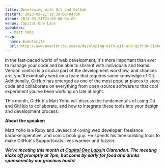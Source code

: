 ```yaml
---
title: Developing with Git and Github
dtstart: 2013-03-21T18:30:00-04:00
dtend: 2013-03-21T21:00:00-04:00
venue: Capital One Labs
speakers:
  - Matt Yoho
rsvp:
  name: Eventbrite
  url: http://www.eventbrite.com/e/developing-with-git-and-github-tickets-5816967707
---
```


In the fast-paced world of web development, it's more important than ever to manage your code and be able to share it with individuals and teams. Version control is a crucial part of the development workflow, and chances are, you'll eventually work on a team that requires some knowledge of Git. Additionally, GitHub has emerged as one of the most popular places to store code and collaborate on everything from open-source software to that cool experiment you've been working on late at night.

This month, GitHub's Matt Yoho will discuss the fundamentals of using Git and GitHub to collaborate, and how to integrate these tools into your design and development process.

**About the speaker:**

Matt Yoho is a Ruby and Javascript-loving web developer, freelance karaoke operative, and comic book guy. He spends his time building tools to make GitHub's Supportocats lives warmer and fuzzier.

_**We're meeting this month at [Capital One Labs](https://capitalonelabs.com/)in Clarendon. The meeting kicks off promptly at 7pm, but come by early for food and drinks sponsored by our gracious hosts!**_